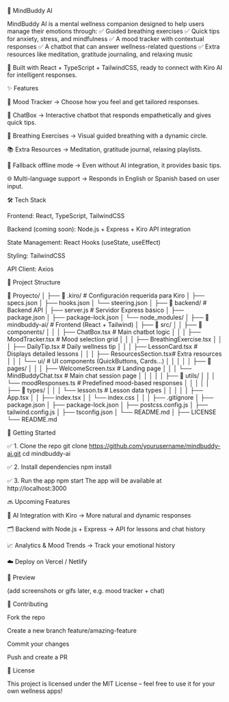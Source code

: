 🧠 MindBuddy AI

MindBuddy AI is a mental wellness companion designed to help users manage their emotions through:
✅ Guided breathing exercises
✅ Quick tips for anxiety, stress, and mindfulness
✅ A mood tracker with contextual responses
✅ A chatbot that can answer wellness-related questions
✅ Extra resources like meditation, gratitude journaling, and relaxing music

🚀 Built with React + TypeScript + TailwindCSS, ready to connect with Kiro AI for intelligent responses.

✨ Features

📝 Mood Tracker → Choose how you feel and get tailored responses.

💬 ChatBox → Interactive chatbot that responds empathetically and gives quick tips.

🧘 Breathing Exercises → Visual guided breathing with a dynamic circle.

📚 Extra Resources → Meditation, gratitude journal, relaxing playlists.

🔄 Fallback offline mode → Even without AI integration, it provides basic tips.

🌐 Multi-language support → Responds in English or Spanish based on user input.

🛠️ Tech Stack

Frontend: React, TypeScript, TailwindCSS

Backend (coming soon): Node.js + Express + Kiro API integration

State Management: React Hooks (useState, useEffect)

Styling: TailwindCSS

API Client: Axios

📂 Project Structure

📂 Proyecto/
│
├── 📂 .kiro/                      # Configuración requerida para Kiro
│   ├── specs.json
│   ├── hooks.json
│   └── steering.json
│
├── 📂 backend/                   # Backend API
│   ├── server.js                 # Servidor Express básico
│   ├── package.json
│   ├── package-lock.json
│   └── node_modules/
│
├── 📂 mindbuddy-ai/              # Frontend (React + Tailwind)
│   ├── 📂 src/
│   │   ├── 📂 components/
│   │   │   ├── ChatBox.tsx         # Main chatbot logic
│   │   │   ├── MoodTracker.tsx     # Mood selection grid
│   │   │   ├── BreathingExercise.tsx
│   │   │   ├── DailyTip.tsx        # Daily wellness tip
│   │   │   ├── LessonCard.tsx      # Displays detailed lessons
│   │   │   ├── ResourcesSection.tsx# Extra resources
│   │   │   └── ui/                 # UI components (QuickButtons, Cards…)
│   │   │
│   │   ├── 📂 pages/
│   │   │   ├── WelcomeScreen.tsx   # Landing page
│   │   │   └── MindBuddyChat.tsx   # Main chat session page
│   │   │
│   │   ├── 📂 utils/
│   │   │   └── moodResponses.ts    # Predefined mood-based responses
│   │   │
│   │   ├── 📂 types/
│   │   │   └── lesson.ts           # Lesson data types
│   │   │
│   │   ├── App.tsx
│   │   ├── index.tsx
│   │   └── index.css
│   │
│   ├── .gitignore
│   ├── package.json
│   ├── package-lock.json
│   ├── postcss.config.js
│   ├── tailwind.config.js
│   ├── tsconfig.json
│   └── README.md
│
├── LICENSE
└── README.md                     


🚀 Getting Started

✅ 1. Clone the repo
git clone https://github.com/yourusername/mindbuddy-ai.git
cd mindbuddy-ai

✅ 2. Install dependencies
npm install

✅ 3. Run the app
npm start
The app will be available at http://localhost:3000

🔜 Upcoming Features

🔗 AI Integration with Kiro → More natural and dynamic responses

🗂️ Backend with Node.js + Express → API for lessons and chat history

📈 Analytics & Mood Trends → Track your emotional history

☁️ Deploy on Vercel / Netlify

📸 Preview

(add screenshots or gifs later, e.g. mood tracker + chat)

🤝 Contributing

Fork the repo

Create a new branch feature/amazing-feature

Commit your changes

Push and create a PR

📄 License

This project is licensed under the MIT License – feel free to use it for your own wellness apps!

